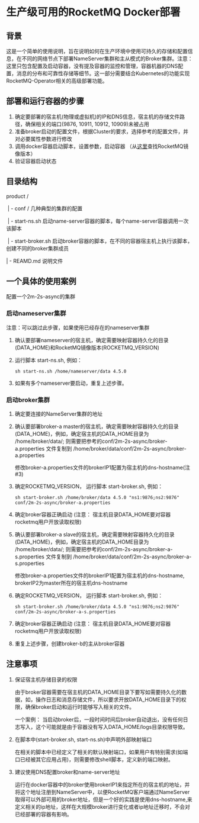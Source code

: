 # 生产级可用的RocketMQ Docker部署

## 背景

这是一个简单的使用说明，旨在说明如何在生产环境中使用可持久的存储和配置信息，在不同的网络节点下部署NameServer集群和主从模式的Broker集群。注意：这里只包含配置及启动容器，没有提及容器的监控和管理，容器机器的DNS配置，消息的分布和可靠性存储等细节。这一部分需要结合Kubernetes的功能实现RocketMQ-Operator相关的高级部署功能。

## 部署和运行容器的步骤

1. 确定要部署的宿主机(物理或虚拟机)的IP和DNS信息，宿主机的存储文件路径，确保相关的端口(9876, 10911, 10912, 10909)未被占用
2. 准备broker启动的配置文件，根据Cluster的要求，选择参考的配置文件，并对必要属性参数进行修改
3. 调用docker容器启动脚本，设置参数，启动容器 （从[这里](<https://hub.docker.com/apache/rocketmq>)查找RocketMQ镜像版本）
4. 验证容器启动状态

## 目录结构

product /

​    | -  conf / 几种典型的集群的配置 

​    | - start-ns.sh 启动name-server容器的脚本，每个name-server容器调用一次该脚本

​    | - start-broker.sh 启动broker容器的脚本，在不同的容器宿主机上执行该脚本，创建不同的broker集群成员

   | - REAMD.md 说明文件

## 一个具体的使用案例

配置一个2m-2s-async的集群

### 启动nameserver集群 

注意：可以跳过此步骤，如果使用已经存在的nameserver集群

1. 确认要部署nameserver的宿主机，确定需要映射容器持久化的目录(DATA_HOME)和RocketMQ镜像版本(ROCKETMQ_VERSION)

2. 运行脚本 start-ns.sh, 例如：

   ```
   sh start-ns.sh /home/nameserver/data 4.5.0
   ```

3. 如果有多个nameserver要启动，重复上述步骤。

### 启动broker集群

1. 确定要连接的NameServer集群的地址

2. 确认要部署broker-a master的宿主机，确定需要映射容器持久化的目录(DATA_HOME)，例如，确定宿主机的DATA_HOME目录为 /home/broker/data/; 则需要把参考的conf/2m-2s-async/broker-a.properties 文件复制到 /home/broker/data/conf/2m-2s-async/broker-a.properties

   修改broker-a.properties文件的brokerIP1配置为宿主机的dns-hostname(注 #3)

3. 确定ROCKETMQ_VERSION， 运行脚本 start-broker.sh, 例如：

   ```
   sh start-broker.sh /home/broker/data 4.5.0 "ns1:9876;ns2:9876" conf/2m-2s-async/broker-a.properties
   ```

4. 确定broker容器正确启动 (注意： 宿主机目录DATA_HOME要对容器rocketmq用户开放读取权限)

5. 确认要部署broker-a slave的宿主机，确定需要映射容器持久化的目录(DATA_HOME)，例如，确定宿主机的DATA_HOME目录为 /home/broker/data/; 则需要把参考的conf/2m-2s-async/broker-a-s.properties 文件复制到 /home/broker/data/conf/2m-2s-async/broker-a-s.properties

   修改broker-a.properties文件的brokerIP1配置为宿主机的dns-hostname, brokerIP2为master所在的宿主机dns-hostname

6. 确定ROCKETMQ_VERSION， 运行脚本 start-broker.sh, 例如：

   ```
   sh start-broker.sh /home/broker/data 4.5.0 "ns1:9876;ns2:9876" conf/2m-2s-async/broker-a-s.properties
   ```

7. 确定broker容器正确启动 (注意： 宿主机目录DATA_HOME要对容器rocketmq用户开放读取权限)

8. 重复上述步骤，创建broker-b的主从broker容器

## 注意事项

1. 保证宿主机存储目录的权限

   由于broker容器需要在宿主机的DATA_HOME目录下要写如需要持久化的数据，如，操作日志和消息存储文件，所以要求开放DATA_HOME目录下的权限，确保broker启动和运行时能够写入相关的文件。

   一个案例： 当启动broker后，一段时间时间后broker自动退出，没有任何日志写入，这个可能就是由于容器没有写入DATA_HOME/logs目录权限导致。

2. 在脚本中(start-broker.sh, start-ns.sh)中声明外部映射端口

   在相关的脚本中已经定义了相关的默认映射端口，如果用户有特别需求(如端口已经被其它应用占用)，则需要修改shell脚本，定义新的端口映射。

3. 建议使用DNS配置broker和name-server地址

   运行在docker容器中的broker使用brokerIP1来指定所在的宿主机的地址，并将这个地址注册到NameServer中，以便RocketMQ客户端通过NameServer取得可以外部可用的broker地址，但是一个好的实践是使用dns-hostname,来定义相关的ip地址，这样在大规模broker进行变化或者ip地址迁移时，不会对已经部署的容器有影响。